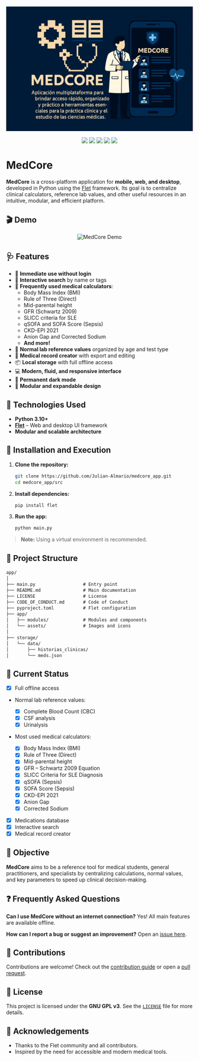 ![Banner](img/banner.png)

<p align="center">
  <img src="https://img.shields.io/github/license/Julian-Almario/medcore_APP" />
  <img src="https://img.shields.io/github/issues/Julian-Almario/medcore_app" />
  <img src="https://img.shields.io/github/stars/Julian-Almario/MedCore_APP" />
  <img src="https://img.shields.io/badge/python-3.10%2B-blue" />
  <img src="https://img.shields.io/badge/flet-%F0%9F%90%8D-green" />
</p>

# MedCore

**MedCore** is a cross-platform application for **mobile, web, and desktop**, developed in Python using the [Flet](https://flet.dev) framework. Its goal is to centralize clinical calculators, reference lab values, and other useful resources in an intuitive, modular, and efficient platform.

## 🎬 Demo

<p align="center">
  <img src="img/demo.gif" alt="MedCore Demo" width="400"/>
</p>

## 🩺 Features

- 🚀 **Immediate use without login**
- 🔎 **Interactive search** by name or tags
- 🧮 **Frequently used medical calculators**:
  - Body Mass Index (BMI)
  - Rule of Three (Direct)
  - Mid-parental height
  - GFR (Schwartz 2009)
  - SLICC criteria for SLE
  - qSOFA and SOFA Score (Sepsis)
  - CKD-EPI 2021
  - Anion Gap and Corrected Sodium
  - **And more!**
- 🧪 **Normal lab reference values** organized by age and test type
- 📝 **Medical record creator** with export and editing
- 📦 **Local storage** with full offline access
- 💻 **Modern, fluid, and responsive interface**
- 🌙 **Permanent dark mode**
- 🧩 **Modular and expandable design**

## 🧰 Technologies Used

- **Python 3.10+**
- **[Flet](https://flet.dev/)** – Web and desktop UI framework
- **Modular and scalable architecture**

## 🚀 Installation and Execution

1. **Clone the repository:**
    ```bash
    git clone https://github.com/Julian-Almario/medcore_app.git
    cd medcore_app/src
    ```
2. **Install dependencies:**
    ```bash
    pip install flet
    ```
3. **Run the app:**
    ```bash
    python main.py
    ```
> **Note:** Using a virtual environment is recommended.

## 📁 Project Structure

```text
app/
│
├── main.py                  # Entry point
├── README.md                # Main documentation
├── LICENSE                  # License
├── CODE_OF_CONDUCT.md       # Code of Conduct
├── pyproject.toml           # Flet configuration
├── app/
│   ├── modules/             # Modules and components
│   └── assets/              # Images and icons
│
├── storage/
│   └── data/
│       ├── historias_clinicas/
│       └── meds.json
```

## 🧪 Current Status

* [x] Full offline access
* Normal lab reference values:

  * [x] Complete Blood Count (CBC)
  * [x] CSF analysis
  * [x] Urinalysis
* Most used medical calculators:

  * [x] Body Mass Index (BMI)
  * [x] Rule of Three (Direct)
  * [x] Mid-parental height
  * [x] GFR – Schwartz 2009 Equation
  * [x] SLICC Criteria for SLE Diagnosis
  * [x] qSOFA (Sepsis)
  * [x] SOFA Score (Sepsis)
  * [x] CKD-EPI 2021
  * [x] Anion Gap
  * [x] Corrected Sodium
* [x] Medications database
* [x] Interactive search
* [x] Medical record creator

## 📌 Objective

**MedCore** aims to be a reference tool for medical students, general practitioners, and specialists by centralizing calculations, normal values, and key parameters to speed up clinical decision-making.

## ❓ Frequently Asked Questions

**Can I use MedCore without an internet connection?**
Yes! All main features are available offline.

**How can I report a bug or suggest an improvement?**
Open an [issue here](https://github.com/Julian-Almario/medcore_app/issues).

## 🙌 Contributions

Contributions are welcome! Check out the [contribution guide](CONTRIBUTING.md) or open a [pull request](https://github.com/Julian-Almario/medcore_app/pulls).

## 📄 License

This project is licensed under the **GNU GPL v3**. See the [`LICENSE`](LICENSE) file for more details.

## 🌟 Acknowledgements

* Thanks to the Flet community and all contributors.
* Inspired by the need for accessible and modern medical tools.